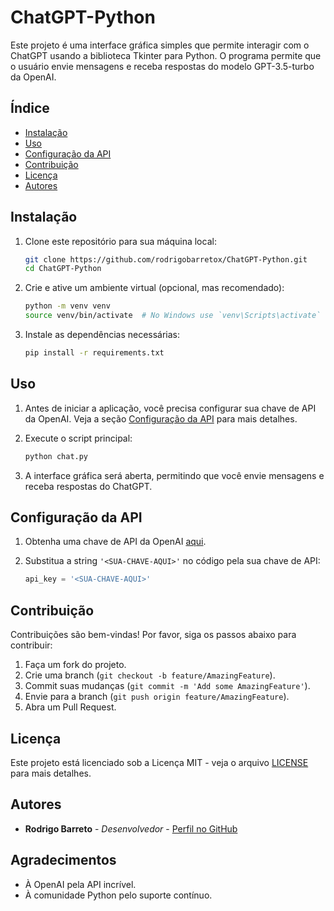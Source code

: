 # ChatGPT-Python

Este projeto é uma interface gráfica simples que permite interagir com o ChatGPT usando a biblioteca Tkinter para Python. O programa permite que o usuário envie mensagens e receba respostas do modelo GPT-3.5-turbo da OpenAI.

## Índice

- [Instalação](#instalação)
- [Uso](#uso)
- [Configuração da API](#configuração-da-api)
- [Contribuição](#contribuição)
- [Licença](#licença)
- [Autores](#autores)

## Instalação

1. Clone este repositório para sua máquina local:

    ```bash
    git clone https://github.com/rodrigobarretox/ChatGPT-Python.git
    cd ChatGPT-Python
    ```

2. Crie e ative um ambiente virtual (opcional, mas recomendado):

    ```bash
    python -m venv venv
    source venv/bin/activate  # No Windows use `venv\Scripts\activate`
    ```

3. Instale as dependências necessárias:

    ```bash
    pip install -r requirements.txt
    ```

## Uso

1. Antes de iniciar a aplicação, você precisa configurar sua chave de API da OpenAI. Veja a seção [Configuração da API](#configuração-da-api) para mais detalhes.

2. Execute o script principal:

    ```bash
    python chat.py
    ```

3. A interface gráfica será aberta, permitindo que você envie mensagens e receba respostas do ChatGPT.

## Configuração da API

1. Obtenha uma chave de API da OpenAI [aqui](https://beta.openai.com/signup/).

2. Substitua a string `'<SUA-CHAVE-AQUI>'` no código pela sua chave de API:

    ```python
    api_key = '<SUA-CHAVE-AQUI>'
    ```

## Contribuição

Contribuições são bem-vindas! Por favor, siga os passos abaixo para contribuir:

1. Faça um fork do projeto.
2. Crie uma branch (`git checkout -b feature/AmazingFeature`).
3. Commit suas mudanças (`git commit -m 'Add some AmazingFeature'`).
4. Envie para a branch (`git push origin feature/AmazingFeature`).
5. Abra um Pull Request.

## Licença

Este projeto está licenciado sob a Licença MIT - veja o arquivo [LICENSE](LICENSE) para mais detalhes.

## Autores

- **Rodrigo Barreto** - *Desenvolvedor* - [Perfil no GitHub](https://github.com/rodrigobarretox)

## Agradecimentos

- À OpenAI pela API incrível.
- À comunidade Python pelo suporte contínuo.
